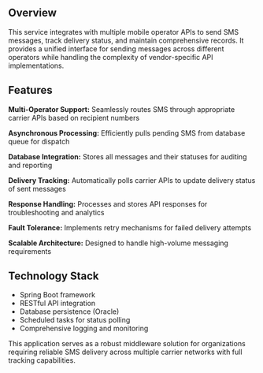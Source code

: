 ## Overview
This service integrates with multiple mobile operator APIs to send SMS messages, track delivery status, and maintain comprehensive records. It provides a unified interface for sending messages across different 
operators while handling the complexity of vendor-specific API implementations.

## Features
**Multi-Operator Support:** Seamlessly routes SMS through appropriate carrier APIs based on recipient numbers

**Asynchronous Processing:** Efficiently pulls pending SMS from database queue for dispatch

**Database Integration:** Stores all messages and their statuses for auditing and reporting

**Delivery Tracking:** Automatically polls carrier APIs to update delivery status of sent messages

**Response Handling:** Processes and stores API responses for troubleshooting and analytics

**Fault Tolerance:** Implements retry mechanisms for failed delivery attempts

**Scalable Architecture:** Designed to handle high-volume messaging requirements

## Technology Stack
- Spring Boot framework
- RESTful API integration
- Database persistence (Oracle)
- Scheduled tasks for status polling
- Comprehensive logging and monitoring

This application serves as a robust middleware solution for organizations requiring reliable SMS delivery across multiple carrier networks with full tracking capabilities.
